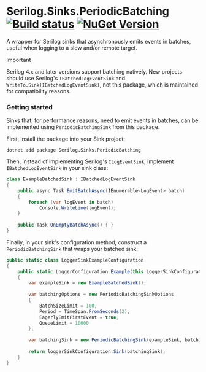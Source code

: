 # Serilog.Sinks.PeriodicBatching [![Build status](https://ci.appveyor.com/api/projects/status/w2agqyd8rn0jur9y?svg=true)](https://ci.appveyor.com/project/serilog/serilog-sinks-periodicbatching) [![NuGet Version](http://img.shields.io/nuget/v/Serilog.Sinks.periodicbatching.svg?style=flat)](https://www.nuget.org/packages/Serilog.Sinks.periodicbatching/)

A wrapper for Serilog sinks that asynchronously emits events in batches, useful when logging to a slow and/or remote target.

> [!IMPORTANT]
> Serilog 4.x and later versions support batching natively. New projects should use Serilog's `IBatchedLogEventSink` and
> `WriteTo.Sink(IBatchedLogEventSink)`, not this package, which is maintained for compatibility reasons.

### Getting started

Sinks that, for performance reasons, need to emit events in batches, can be implemented using `PeriodicBatchingSink`
from this package.

First, install the package into your Sink project:

```
dotnet add package Serilog.Sinks.PeriodicBatching
```

Then, instead of implementing Serilog's `ILogEventSink`, implement `IBatchedLogEventSink` in your sink class:

```csharp
class ExampleBatchedSink : IBatchedLogEventSink
{
    public async Task EmitBatchAsync(IEnumerable<LogEvent> batch)
    {
        foreach (var logEvent in batch)
            Console.WriteLine(logEvent);
    }
    
    public Task OnEmptyBatchAsync() { }
}
```

Finally, in your sink's configuration method, construct a `PeriodicBatchingSink` that wraps your batched sink:

```csharp
public static class LoggerSinkExampleConfiguration
{
    public static LoggerConfiguration Example(this LoggerSinkConfiguration loggerSinkConfiguration)
    {
        var exampleSink = new ExampleBatchedSink();
        
        var batchingOptions = new PeriodicBatchingSinkOptions
        {
            BatchSizeLimit = 100,
            Period = TimeSpan.FromSeconds(2),
            EagerlyEmitFirstEvent = true,
            QueueLimit = 10000
        };
        
        var batchingSink = new PeriodicBatchingSink(exampleSink, batchingOptions);
        
        return loggerSinkConfiguration.Sink(batchingSink);
    }
}
```
